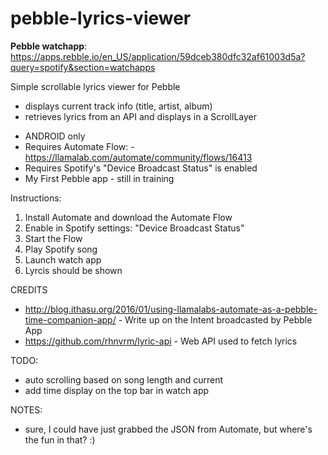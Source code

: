 # pebble-lyrics-viewer

**Pebble watchapp**: https://apps.rebble.io/en_US/application/59dceb380dfc32af61003d5a?query=spotify&section=watchapps

Simple scrollable lyrics viewer for Pebble

- displays current track info (title, artist, album)
- retrieves lyrics from an API and displays in a ScrollLayer
* ANDROID only
* Requires Automate Flow: - https://llamalab.com/automate/community/flows/16413
* Requires Spotify's "Device Broadcast Status" is enabled
* My First Pebble app - still in training

Instructions:
1. Install Automate and download the Automate Flow
2. Enable in Spotify settings: "Device Broadcast Status"
2. Start the Flow
3. Play Spotify song
4. Launch watch app
5. Lyrcis should be shown

CREDITS
* http://blog.ithasu.org/2016/01/using-llamalabs-automate-as-a-pebble-time-companion-app/ - Write up on the Intent broadcasted by Pebble App
* https://github.com/rhnvrm/lyric-api - Web API used to fetch lyrics

TODO:
* auto scrolling based on song length and current
* add time display on the top bar in watch app

NOTES:
* sure, I could have just grabbed the JSON from Automate, but where's the fun in that? :)
